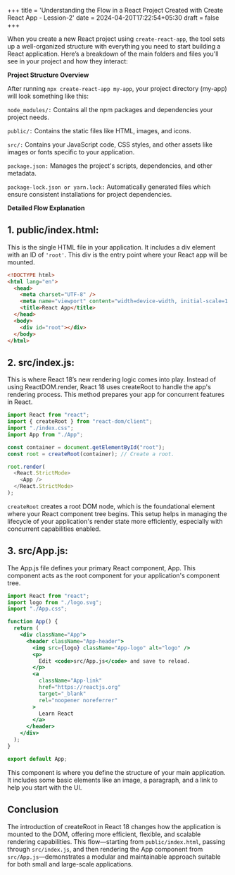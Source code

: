 +++
title = 'Understanding the Flow in a React Project Created with Create React App - Lession-2'
date = 2024-04-20T17:22:54+05:30
draft = false
+++

When you create a new React project using `create-react-app`, the tool sets up a well-organized structure with everything you need to start building a React application. Here’s a breakdown of the main folders and files you'll see in your project and how they interact:

**Project Structure Overview**

After running `npx create-react-app my-app`, your project directory (my-app) will look something like this:

`node_modules/:` Contains all the npm packages and dependencies your project needs.

`public/:` Contains the static files like HTML, images, and icons.

`src/:` Contains your JavaScript code, CSS styles, and other assets like images or fonts specific to your application.

`package.json:` Manages the project's scripts, dependencies, and other metadata.

`package-lock.json or yarn.lock:` Automatically generated files which ensure consistent installations for project dependencies.

**Detailed Flow Explanation**

## 1. public/index.html:

This is the single HTML file in your application. It includes a div element with an ID of `'root'`. This div is the entry point where your React app will be mounted.

```html
<!DOCTYPE html>
<html lang="en">
  <head>
    <meta charset="UTF-8" />
    <meta name="viewport" content="width=device-width, initial-scale=1.0" />
    <title>React App</title>
  </head>
  <body>
    <div id="root"></div>
  </body>
</html>
```

## 2. src/index.js:

This is where React 18’s new rendering logic comes into play. Instead of using ReactDOM.render, React 18 uses createRoot to handle the app's rendering process. This method prepares your app for concurrent features in React.

```js
import React from "react";
import { createRoot } from "react-dom/client";
import "./index.css";
import App from "./App";

const container = document.getElementById("root");
const root = createRoot(container); // Create a root.

root.render(
  <React.StrictMode>
    <App />
  </React.StrictMode>
);
```

`createRoot` creates a root DOM node, which is the foundational element where your React component tree begins. This setup helps in managing the lifecycle of your application's render state more efficiently, especially with concurrent capabilities enabled.

## 3. src/App.js:

The App.js file defines your primary React component, App. This component acts as the root component for your application's component tree.

```jsx
import React from "react";
import logo from "./logo.svg";
import "./App.css";

function App() {
  return (
    <div className="App">
      <header className="App-header">
        <img src={logo} className="App-logo" alt="logo" />
        <p>
          Edit <code>src/App.js</code> and save to reload.
        </p>
        <a
          className="App-link"
          href="https://reactjs.org"
          target="_blank"
          rel="noopener noreferrer"
        >
          Learn React
        </a>
      </header>
    </div>
  );
}

export default App;
```

This component is where you define the structure of your main application. It includes some basic elements like an image, a paragraph, and a link to help you start with the UI.

## Conclusion

The introduction of createRoot in React 18 changes how the application is mounted to the DOM, offering more efficient, flexible, and scalable rendering capabilities. This flow—starting from `public/index.html`, passing through `src/index.js`, and then rendering the App component from `src/App.js`—demonstrates a modular and maintainable approach suitable for both small and large-scale applications.
